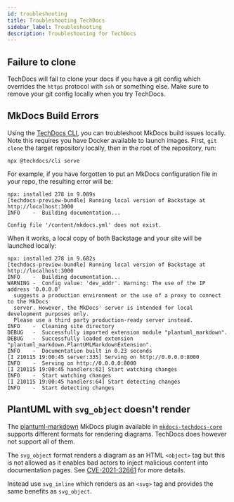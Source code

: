 ```yaml
---
id: troubleshooting
title: Troubleshooting TechDocs
sidebar_label: Troubleshooting
description: Troubleshooting for TechDocs
---
```


## Failure to clone

TechDocs will fail to clone your docs if you have a git config which overrides
the `https` protocol with `ssh` or something else. Make sure to remove your git
config locally when you try TechDocs.

## MkDocs Build Errors

Using the [TechDocs CLI](https://github.com/backstage/techdocs-cli), you can
troubleshoot MkDocs build issues locally. Note this requires you have Docker
available to launch images. First, `git clone` the target repository locally,
then in the root of the repository, run:

```
npx @techdocs/cli serve
```

For example, if you have forgotten to put an MkDocs configuration file in your
repo, the resulting error will be:

```
npx: installed 278 in 9.089s
[techdocs-preview-bundle] Running local version of Backstage at http://localhost:3000
INFO    -  Building documentation...

Config file '/content/mkdocs.yml' does not exist.
```

When it works, a local copy of both Backstage and your site will be launched
locally:

```
npx: installed 278 in 9.682s
[techdocs-preview-bundle] Running local version of Backstage at http://localhost:3000
INFO    -  Building documentation...
WARNING -  Config value: 'dev_addr'. Warning: The use of the IP address '0.0.0.0'
  suggests a production environment or the use of a proxy to connect to the MkDocs
  server. However, the MkDocs' server is intended for local development purposes only.
  Please use a third party production-ready server instead.
INFO    -  Cleaning site directory
DEBUG   -  Successfully imported extension module "plantuml_markdown".
DEBUG   -  Successfully loaded extension "plantuml_markdown.PlantUMLMarkdownExtension".
INFO    -  Documentation built in 0.23 seconds
[I 210115 19:00:45 server:335] Serving on http://0.0.0.0:8000
INFO    -  Serving on http://0.0.0.0:8000
[I 210115 19:00:45 handlers:62] Start watching changes
INFO    -  Start watching changes
[I 210115 19:00:45 handlers:64] Start detecting changes
INFO    -  Start detecting changes
```

## PlantUML with `svg_object` doesn't render

The [plantuml-markdown](https://pypi.org/project/plantuml-markdown/) MkDocs
plugin available in
[`mkdocs-techdocs-core`](https://github.com/backstage/mkdocs-techdocs-core)
supports different formats for rendering diagrams. TechDocs does however not
support all of them.

The `svg_object` format renders a diagram as an HTML `<object>` tag but this is
not allowed as it enables bad actors to inject malicious content into
documentation pages. See
[CVE-2021-32661](https://github.com/advisories/GHSA-gg96-f8wr-p89f) for more
details.

Instead use `svg_inline` which renders as an `<svg>` tag and provides the same
benefits as `svg_object`.